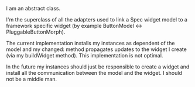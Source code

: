 I am an abstract class.

I'm the superclass of all the adapters used to link a Spec widget model to a framework specific widget (by example ButtonModel <-> PluggableButtonMorph).

The current implementation installs my instances as dependent of the model and my changed: method propagates updates to the widget I create (via my buildWidget method). This implementation is not optimal. 

In the future my instances should just be responsible to create a widget and install all the communication between the model and the widget. I should not be a middle man. 